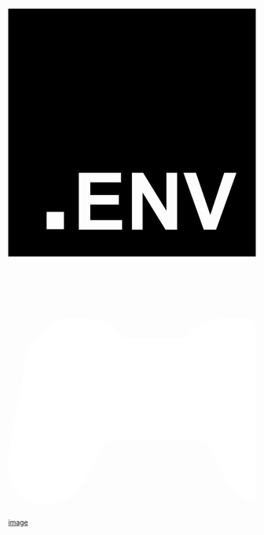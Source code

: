 <svg role="img" viewBox="0 0 24 24" xmlns="http://www.w3.org/2000/svg"><title>.ENV</title><path d="M24 0v24H0V0h24ZM10.933 15.89H6.84v5.52h4.198v-.93H7.955v-1.503h2.77v-.93h-2.77v-1.224h2.978v-.934Zm2.146 0h-1.084v5.52h1.035v-3.6l2.226 3.6h1.118v-5.52h-1.036v3.686l-2.259-3.687Zm5.117 0h-1.208l1.973 5.52h1.19l1.976-5.52h-1.182l-1.352 4.085-1.397-4.086ZM5.4 19.68H3.72v1.68H5.4v-1.68Z"/></svg>

<svg xmlns="http://www.w3.org/2000/svg" version="1" width="600" height="600"><path d="M129 111c-55 4-93 66-93 78L0 398c-2 70 36 92 69 91h1c79 0 87-57 130-128h201c43 71 50 128 129 128h1c33 1 71-21 69-91l-36-209c0-12-40-78-98-78h-10c-63 0-92 35-92 42H236c0-7-29-42-92-42h-15z" fill="#fff"/></svg>

[image](https://img.shields.io/badge/logo-javascript-blue?logo=javascript)
